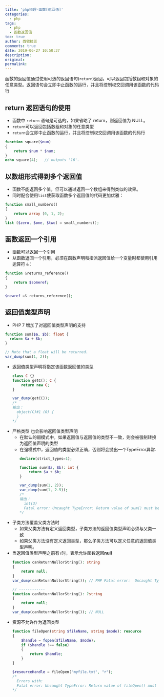 ```yaml
---
title: 'php梳理-函数[返回值]'
categories:
  - php
tags:
  - php
  - 函数返回值
toc: true
author: 西虢技匠
comments: true
date: 2019-06-27 10:50:37
description:
original:
permalink:
---
```


函数的返回值通过使用可选的返回语句(`return`)返回。可以返回包括数组和对象的任意类型。返回语句会立即中止函数的运行，并且将控制权交回调用该函数的代码行

<!-- more -->

## return 返回语句的使用
  * 函数中 `return` 语句是可选的，如果省略了 return，则返回值为 NULL。
  * `return`可以返回包括数组和对象的任意类型
  * `return`会立即中止函数的运行，并且将控制权交回调用该函数的代码行

  ```php
  function square($num)
  {
      return $num * $num;
  }
  echo square(4);   // outputs '16'.
  ```

## 以数组形式得到多个返回值
  * 函数不能返回多个值，但可以通过返回一个数组来得到类似的效果。
  * 同时配合使用`list`使获取函数多个返回值的代码更加优雅：
  ```php
  function small_numbers()
  {
      return array (0, 1, 2);
  }
  list ($zero, $one, $two) = small_numbers();
  ```

## 函数返回一个引用
  * 函数可以返回一个引用
  * 从函数返回一个引用，必须在函数声明和指派返回值给一个变量时都使用引用运算符 `&`：
  ```php
  function &returns_reference()
  {
      return $someref;
  }

  $newref =& returns_reference();
  ```

## 返回值类型声明
  * PHP 7 增加了对返回值类型声明的支持
  ```php
  function sum($a, $b): float {
    return $a + $b;
  }

  // Note that a float will be returned.
  var_dump(sum(1, 2));
  ```
  * 返回值类型声明将指定该函数返回值的类型
    ```php
    class C {}
    function getC(): C {
        return new C;
    }

    var_dump(getC());
    /*
    输出：
      object(C)#1 (0) {
      }
    */
    ```
  * 严格类型 也会影响返回值类型声明
    * 在默认的弱模式中，如果返回值与返回值的类型不一致，则会被强制转换为返回值声明的类型
    * 在强模式中，返回值的类型必须正确，否则将会抛出一个TypeError异常.
      ```php
      declare(strict_types=1);

      function sum($a, $b): int {
          return $a + $b;
      }

      var_dump(sum(1, 2));
      var_dump(sum(1, 2.5));
      /*
      输出：
        int(3)
        Fatal error: Uncaught TypeError: Return value of sum() must be of the type integer, float returned in - on line 5 in -:5
      */
      ```
  * 子类方法覆盖父类方法时
    * 如果父类方法有定义返回类型，子类方法的返回值类型声明必须与父类一致
    * 如果父类方法没有定义返回类型，那么子类方法可以定义任意的返回值类型声明。
  * 当返回值类型声明之前有`?`时，表示允许函数返回**null**
    ```php
    function canReturnNullorString(): string
    {
        return null;
    }
    var_dump(canReturnNullorString()); // PHP Fatal error:  Uncaught TypeError: Return value of canReturnNullorString() must be of the type string, null returned in ....

    // ------------
    function canReturnNullorString(): ?string
    {
        return null;
    }
    var_dump(canReturnNullorString()); // NULL
    ```
  * 资源不允许作为返回类型
    ```php
    function fileOpen(string $fileName, string $mode): resource
    {
        $handle = fopen($fileName, $mode);
        if ($handle !== false)
        {
            return $handle;
        }
    }

    $resourceHandle = fileOpen("myfile.txt", "r");
    /*
      Errors with:
      Fatal error: Uncaught TypeError: Return value of fileOpen() must be an instance of resource, resource returned.
    */
    ```
